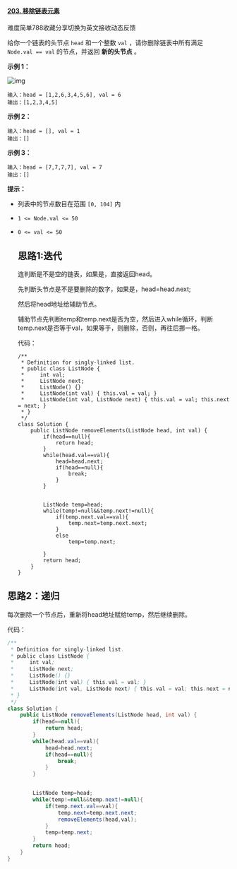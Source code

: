 #### [203. 移除链表元素](https://leetcode-cn.com/problems/remove-linked-list-elements/)

难度简单788收藏分享切换为英文接收动态反馈

给你一个链表的头节点 `head` 和一个整数 `val` ，请你删除链表中所有满足 `Node.val == val` 的节点，并返回 **新的头节点** 。

 

**示例 1：**

![img](https://assets.leetcode.com/uploads/2021/03/06/removelinked-list.jpg)

```
输入：head = [1,2,6,3,4,5,6], val = 6
输出：[1,2,3,4,5]
```

**示例 2：**

```
输入：head = [], val = 1
输出：[]
```

**示例 3：**

```
输入：head = [7,7,7,7], val = 7
输出：[]
```

 

**提示：**

- 列表中的节点数目在范围 `[0, 104]` 内

- `1 <= Node.val <= 50`

- `0 <= val <= 50`

  ## 思路1:迭代

  连判断是不是空的链表，如果是，直接返回head。

  先判断头节点是不是要删除的数字，如果是，head=head.next;

  然后将head地址给辅助节点。

  辅助节点先判断temp和temp.next是否为空，然后进入while循环，判断temp.next是否等于val，如果等于，则删除，否则，再往后挪一格。

  代码：

  ```
  /**
   * Definition for singly-linked list.
   * public class ListNode {
   *     int val;
   *     ListNode next;
   *     ListNode() {}
   *     ListNode(int val) { this.val = val; }
   *     ListNode(int val, ListNode next) { this.val = val; this.next = next; }
   * }
   */
  class Solution {
      public ListNode removeElements(ListNode head, int val) {
          if(head==null){
              return head;
          }
          while(head.val==val){
              head=head.next;
              if(head==null){
                  break;
              }
          }
  
  
          ListNode temp=head;
          while(temp!=null&&temp.next!=null){
              if(temp.next.val==val){
                  temp.next=temp.next.next;
              }
              else
                  temp=temp.next;
  
          }
          return head;
      }
  }
  ```

## 思路2：递归

每次删除一个节点后，重新将head地址赋给temp，然后继续删除。

代码：

```java
/**
 * Definition for singly-linked list.
 * public class ListNode {
 *     int val;
 *     ListNode next;
 *     ListNode() {}
 *     ListNode(int val) { this.val = val; }
 *     ListNode(int val, ListNode next) { this.val = val; this.next = next; }
 * }
 */
class Solution {
    public ListNode removeElements(ListNode head, int val) {
        if(head==null){
            return head;
        }
        while(head.val==val){
            head=head.next;
            if(head==null){
                break;
            }
        }


        ListNode temp=head;
        while(temp!=null&&temp.next!=null){
            if(temp.next.val==val){
                temp.next=temp.next.next;
                removeElements(head,val);
            }
            temp=temp.next;
        }
        return head;
    }
}
```